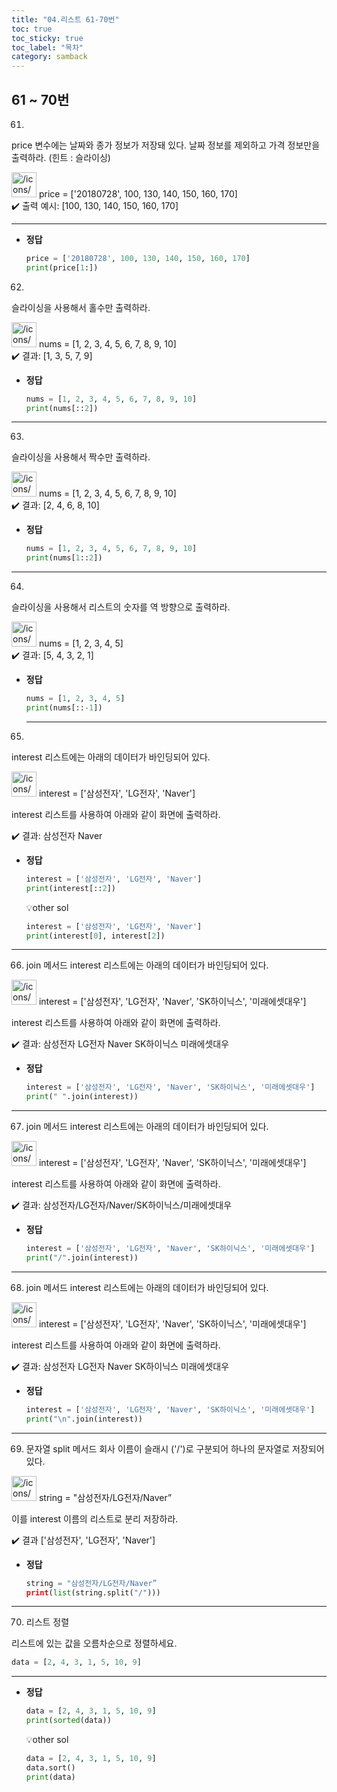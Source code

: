 ```yaml
---
title: "04.리스트 61-70번"
toc: true
toc_sticky: true
toc_label: "목차"
category: samback
---
```


## 61 ~ 70번

61. 

price 변수에는 날짜와 종가 정보가 저장돼 있다. 날짜 정보를 제외하고 가격 정보만을 출력하라. (힌트 : 슬라이싱)

<aside>
<img src="/icons/camera-roll-portrait_lightgray.svg" alt="/icons/camera-roll-portrait_lightgray.svg" width="40px" /> price = ['20180728', 100, 130, 140, 150, 160, 170]
</aside>

<aside>
✔️ 출력 예시:
[100, 130, 140, 150, 160, 170]

</aside>

---

- **정답**
  
    ```python
    price = ['20180728', 100, 130, 140, 150, 160, 170]
    print(price[1:])
    ```
    

62.

슬라이싱을 사용해서 홀수만 출력하라.

<aside>
<img src="/icons/camera-roll-portrait_lightgray.svg" alt="/icons/camera-roll-portrait_lightgray.svg" width="40px" /> nums = [1, 2, 3, 4, 5, 6, 7, 8, 9, 10]

</aside>

<aside>
✔️ 결과:
[1, 3, 5, 7, 9]

</aside>

- **정답**
  
    ```python
    nums = [1, 2, 3, 4, 5, 6, 7, 8, 9, 10]
    print(nums[::2])
    ```
    

---

63. 
슬라이싱을 사용해서 짝수만 출력하라.

<aside>
<img src="/icons/camera-roll-portrait_lightgray.svg" alt="/icons/camera-roll-portrait_lightgray.svg" width="40px" /> nums = [1, 2, 3, 4, 5, 6, 7, 8, 9, 10]

</aside>

<aside>
✔️ 결과:
[2, 4, 6, 8, 10]

</aside>

- **정답**
  
    ```python
    nums = [1, 2, 3, 4, 5, 6, 7, 8, 9, 10]
    print(nums[1::2])
    ```
    

---

64.
슬라이싱을 사용해서 리스트의 숫자를 역 방향으로 출력하라.

<aside>
<img src="/icons/camera-roll-portrait_lightgray.svg" alt="/icons/camera-roll-portrait_lightgray.svg" width="40px" /> nums = [1, 2, 3, 4, 5]

</aside>

<aside>
✔️ 결과:
[5, 4, 3, 2, 1]

</aside>

- **정답**
  
    ```python
    nums = [1, 2, 3, 4, 5]
    print(nums[::-1])
    ```
    
    ---
    

65. 
interest 리스트에는 아래의 데이터가 바인딩되어 있다.

<aside>
<img src="/icons/camera-roll-portrait_lightgray.svg" alt="/icons/camera-roll-portrait_lightgray.svg" width="40px" /> interest = ['삼성전자', 'LG전자', 'Naver']

</aside>

interest 리스트를 사용하여 아래와 같이 화면에 출력하라.

<aside>
✔️ 결과:
삼성전자 Naver

</aside>

- **정답**
  
    ```python
    interest = ['삼성전자', 'LG전자', 'Naver']
    print(interest[::2])
    ```
    
    💡other sol
    
    ```python
    interest = ['삼성전자', 'LG전자', 'Naver']
    print(interest[0], interest[2])
    ```
    

---

66.  join 메서드
interest 리스트에는 아래의 데이터가 바인딩되어 있다.

<aside>
<img src="/icons/camera-roll-portrait_lightgray.svg" alt="/icons/camera-roll-portrait_lightgray.svg" width="40px" /> interest = ['삼성전자', 'LG전자', 'Naver', 'SK하이닉스', '미래에셋대우']

</aside>

interest 리스트를 사용하여 아래와 같이 화면에 출력하라.

<aside>
✔️ 결과:
삼성전자 LG전자 Naver SK하이닉스 미래에셋대우

</aside>

- **정답**
  
    ```python
    interest = ['삼성전자', 'LG전자', 'Naver', 'SK하이닉스', '미래에셋대우']
    print(" ".join(interest))
    ```
    

---

67. join 메서드
interest 리스트에는 아래의 데이터가 바인딩되어 있다.

<aside>
<img src="/icons/camera-roll-portrait_lightgray.svg" alt="/icons/camera-roll-portrait_lightgray.svg" width="40px" /> interest = ['삼성전자', 'LG전자', 'Naver', 'SK하이닉스', '미래에셋대우']

</aside>

interest 리스트를 사용하여 아래와 같이 화면에 출력하라.

<aside>
✔️ 결과:
삼성전자/LG전자/Naver/SK하이닉스/미래에셋대우

</aside>

- **정답**
  
    ```python
    interest = ['삼성전자', 'LG전자', 'Naver', 'SK하이닉스', '미래에셋대우']
    print("/".join(interest))
    ```
    

---

68. join 메서드
interest 리스트에는 아래의 데이터가 바인딩되어 있다.

<aside>
<img src="/icons/camera-roll-portrait_lightgray.svg" alt="/icons/camera-roll-portrait_lightgray.svg" width="40px" /> interest = ['삼성전자', 'LG전자', 'Naver', 'SK하이닉스', '미래에셋대우']

</aside>

interest 리스트를 사용하여 아래와 같이 화면에 출력하라.

<aside>
✔️ 결과:
삼성전자
LG전자
Naver
SK하이닉스
미래에셋대우

</aside>

- **정답**
  
    ```python
    interest = ['삼성전자', 'LG전자', 'Naver', 'SK하이닉스', '미래에셋대우']
    print("\n".join(interest))
    ```
    

---

69. 문자열 split 메서드
회사 이름이 슬래시 ('/')로 구분되어 하나의 문자열로 저장되어 있다.

<aside>
<img src="/icons/camera-roll-portrait_lightgray.svg" alt="/icons/camera-roll-portrait_lightgray.svg" width="40px" /> string = "삼성전자/LG전자/Naver”

</aside>

이를 interest 이름의 리스트로 분리 저장하라.

<aside>
✔️ 결과
['삼성전자', 'LG전자', 'Naver']

</aside>

- **정답**
  
    ```python
    string = "삼성전자/LG전자/Naver”
    print(list(string.split("/")))
    ```
    

---

70. 리스트 정렬

리스트에 있는 값을 오름차순으로 정렬하세요.

```python
data = [2, 4, 3, 1, 5, 10, 9]
```

---

- **정답**
  
    ```python
    data = [2, 4, 3, 1, 5, 10, 9]
    print(sorted(data))
    ```
    
    💡other sol
    
    ```python
    data = [2, 4, 3, 1, 5, 10, 9]
    data.sort()
    print(data)
    ```